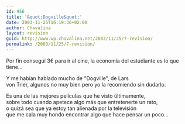 ```yaml
---
id: 956
title: '&quot;Dogville&quot;'
date: 2003-11-25T16:19:36+02:00
author: Chavalina
layout: revision
guid: http://www.wp.chavalina.net/2003/11/25/7-revision/
permalink: /2003/11/25/7-revision/
---
```

Por fin conseguí 3&euro; para ir al cine, la economía del estudiante es lo que tiene…

Y me habían hablado mucho de "Dogville", de Lars  
von Trier, algunos no muy bien pero yo la recomiendo sin dudarlo.

Es una de las mejores películas que he visto últimamente,  
sobre todo cuando apetece algo más que entretenerte un rato,  
o quizá sea que ya estoy tan alienada por la televisión  
que me cala muy hondo encontrar algo que hace pensar un poco…